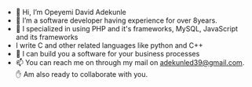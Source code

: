 - 👋 Hi, I’m Opeyemi David Adekunle
- 👀 I’m a software developer having experience for over 8years.
- 🌱 I specialized in using PHP and it's frameworks, MySQL, JavaScript and its frameworks
- I write C and other related languages like python and C++
- 💞️ I can build you a software for your business processes
- 📫 You can reach me on through my mail on adekunled39@gmail.com.
   ✋ Am also ready to collaborate with you.

<!---
adekunled39/adekunled39 is a ✨ special ✨ repository because its `README.md` (this file) appears on your GitHub profile.
You can click the Preview link to take a look at your changes.
--->
